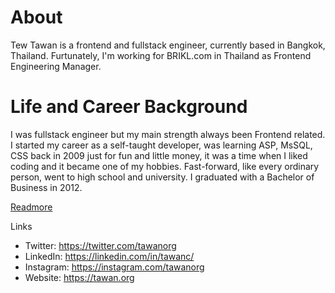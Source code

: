 # About

Tew Tawan is a frontend and fullstack engineer, currently based in Bangkok, Thailand. Furtunately, I'm working for BRIKL.com in Thailand as Frontend Engineering Manager. 

# Life and Career Background

I was fullstack engineer but my main strength always been Frontend related. I started my career as a self-taught developer, was learning ASP, MsSQL, CSS back in 2009 just for fun and little money, it was a time when I liked coding and it became one of my hobbies. Fast-forward, like every ordinary person, went to high school and university. I graduated with a Bachelor of Business in 2012. 

[Readmore](background.md)


Links
- Twitter: https://twitter.com/tawanorg
- LinkedIn: https://linkedin.com/in/tawanc/
- Instagram: https://instagram.com/tawanorg
- Website: https://tawan.org
